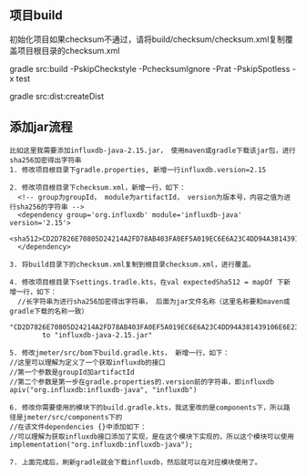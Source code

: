 ## 项目build
初始化项目如果checksum不通过，请将build/checksum/checksum.xml复制覆盖项目根目录的checksum.xml

gradle src:build -PskipCheckstyle -PchecksumIgnore -Prat -PskipSpotless -x test

gradle src:dist:createDist

## 添加jar流程
    比如这里我需要添加influxdb-java-2.15.jar， 使用maven或gradle下载该jar包，进行sha256加密得出字符串
    1. 修改项目根目录下gradle.properties, 新增一行influxdb.version=2.15

    2. 修改项目根目录下checksum.xml，新增一行，如下：
      <!-- group为groupId， module为artifactId， version为版本号，内容之值为进行sha256的字符串 -->
      <dependency group='org.influxdb' module='influxdb-java' version='2.15'>
          <sha512>CD2D7826E70805D24214A2FD78AB403FA0EF5A019EC6E6A23C4DD94A381439106E6E236342E86CDB7F4F5B8886524E5F28648AE24B5E3EF85469012BCC4625C6</sha512>
      </dependency>

    3. 将build目录下的checksum.xml复制到根目录checksum.xml，进行覆盖。

    4. 修改项目根目录下settings.tradle.kts，在val expectedSha512 = mapOf 下新增一行，如下：
      //长字符串为进行sha256加密得出字符串， 后面为jar文件名称（这里名称要和maven或gradle下载的名称一致）
      "CD2D7826E70805D24214A2FD78AB403FA0EF5A019EC6E6A23C4DD94A381439106E6E236342E86CDB7F4F5B8886524E5F28648AE24B5E3EF85469012BCC4625C6"
            to "influxdb-java-2.15.jar"

    5. 修改jmeter/src/bom下build.gradle.kts， 新增一行，如下：
    //这里可以理解为定义了一个获取influxdb的接口
    //第一个参数是groupId加artifactId
    //第二个参数是第一步在gradle.properties的.version前的字符串，即influxdb
    apiv("org.influxdb:influxdb-java", "influxdb")

    6. 修改你需要使用的模块下的build.gradle.kts，我这里改的是components下，所以路径是jmeter/src/components下的
    //在该文件dependencies {}中添加如下：
    //可以理解为获取influxdb接口添加了实现，是在这个模块下实现的，所以这个模块可以使用
    implementation("org.influxdb:influxdb-java");

    7. 上面完成后，刷新gradle就会下载influxdb，然后就可以在对应模块使用了。
